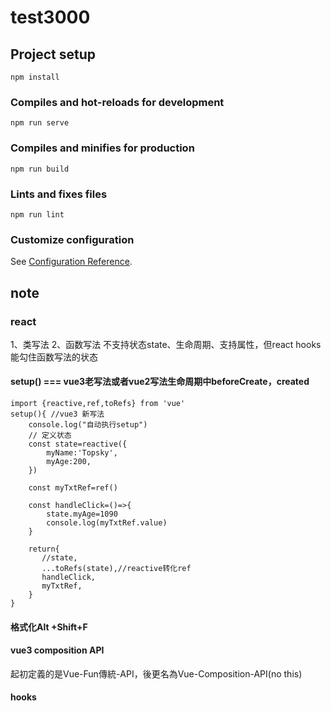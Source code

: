 # test3000

## Project setup
```
npm install
```

### Compiles and hot-reloads for development
```
npm run serve
```

### Compiles and minifies for production
```
npm run build
```

### Lints and fixes files
```
npm run lint
```

### Customize configuration
See [Configuration Reference](https://cli.vuejs.org/config/).


## note


### react
1、类写法
2、函数写法
   不支持状态state、生命周期、支持属性，但react hooks能勾住函数写法的状态
#### setup() === vue3老写法或者vue2写法生命周期中beforeCreate，created
```
import {reactive,ref,toRefs} from 'vue'
setup(){ //vue3 新写法
    console.log("自动执行setup")
    // 定义状态
    const state=reactive({
        myName:'Topsky',
        myAge:200,
    })

    const myTxtRef=ref()

    const handleClick=()=>{
        state.myAge=1090
        console.log(myTxtRef.value)
    }
    
    return{
       //state,
       ...toRefs(state),//reactive转化ref
       handleClick,
       myTxtRef,
    }
}
```
#### 格式化Alt +Shift+F

#### vue3 composition API
起初定義的是Vue-Fun傳統-API，後更名為Vue-Composition-API(no this)

#### hooks